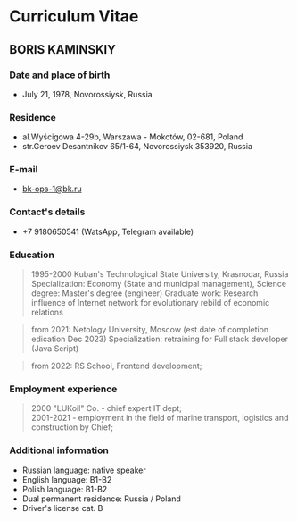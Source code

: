 # Curriculum Vitae  

## BORIS KAMINSKIY 

### Date and place of birth

* July 21, 1978, Novorossiysk, Russia

### Residenсe

* al.Wyścigowa 4-29b, Warszawa - Mokotów, 02-681, Poland  
* str.Geroev Desantnikov 65/1-64, Novorossiysk 353920, Russia

### E-mail

* bk-ops-1@bk.ru

### Contact's details

* +7 9180650541 (WatsApp, Telegram available)

### Education

> 1995-2000 Kuban's Technological State University, Krasnodar, Russia
> Specialization: Economy (State and municipal management),
> Science degree: Master's degree (engineer)
> Graduate work:  Research influence of Internet network for evolutionary rebild of economic relations  

>  from 2021: Netology University, Moscow (est.date of completion edication Dec 2023)
>  Specialization: retraining for Full stack developer (Java Script)  

>  from 2022: RS School, Frontend development;  


### Employment experience  


> 2000 "LUKoil" Co. - chief expert IT dept;  
> 2001-2021 - employment in the field of marine transport, logistics and construction by Chief; 
 
### Additional information

* Russian language: native speaker  
* English language: B1-B2  
* Polish language: B1-B2  
* Dual permanent residence: Russia / Poland  
* Driver's license cat. B 

